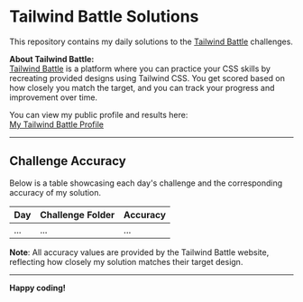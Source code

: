 # Tailwind Battle Solutions

This repository contains my daily solutions to the [Tailwind Battle](https://www.tailwindbattle.com/) challenges.

**About Tailwind Battle:**  
[Tailwind Battle](https://www.tailwindbattle.com/) is a platform where you can practice your CSS skills by recreating provided designs using Tailwind CSS. You get scored based on how closely you match the target, and you can track your progress and improvement over time.

You can view my public profile and results here:  
[My Tailwind Battle Profile](https://www.tailwindbattle.com/player/8d702ac9-7e3b-48dc-8607-42081a120e51)

---

## Challenge Accuracy

Below is a table showcasing each day's challenge and the corresponding accuracy of my solution.

| Day | Challenge Folder | Accuracy |
| --- | ---------------- | -------- |
| ... | ...              | ...      |

**Note**: All accuracy values are provided by the Tailwind Battle website, reflecting how closely my solution matches their target design.

---

**Happy coding!**
